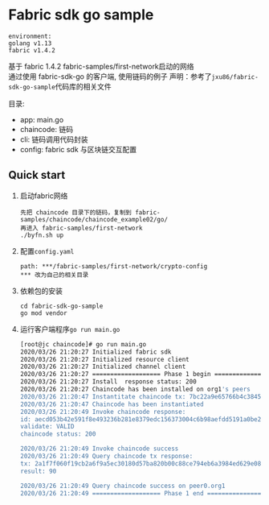 Fabric sdk go sample
==========
`environment:`      
`golang v1.13`  
`fabric v1.4.2`

基于 fabric 1.4.2 fabric-samples/first-network启动的网络      
通过使用 fabric-sdk-go 的客户端, 使用链码的例子
声明：参考了`jxu86/fabric-sdk-go-sample`代码库的相关文件

目录:

- app: main.go
- chaincode: 链码
- cli: 链码调用代码封装
- config: fabric sdk 与区块链交互配置


## Quick start

1. 启动fabric网络    
    ```
    先把 chaincode 目录下的链码，复制到 fabric-samples/chaincode/chaincode_example02/go/ 
    再进入 fabric-samples/first-network 
    ./byfn.sh up
    ```


2. 配置`config.yaml`
    ```
    path: ***/fabric-samples/first-network/crypto-config
    *** 改为自己的相关目录
    ```

3. 依赖包的安装
    ```
    cd fabric-sdk-go-sample
    go mod vendor
    ```

 
4. 运行客户端程序`go run main.go`

    ```bash
    [root@jc chaincode]# go run main.go
    2020/03/26 21:20:27 Initialized fabric sdk
    2020/03/26 21:20:27 Initialized resource client
    2020/03/26 21:20:27 Initialized channel client
    2020/03/26 21:20:27 =================== Phase 1 begin ===================
    2020/03/26 21:20:27 Install  response status: 200
    2020/03/26 21:20:27 Chaincode has been installed on org1's peers
    2020/03/26 21:20:47 Instantitate chaincode tx: 7bc22a9e65766b4c38451f4f1271c5c961fd1d7a5880da1cd2141d322ce2139c
    2020/03/26 21:20:47 Chaincode has been instantiated
    2020/03/26 21:20:49 Invoke chaincode response:
    id: aecd053b42e591f8e493236b281e8379edc156373004c6b98aefdd5191a0be2b
    validate: VALID
    chaincode status: 200

    2020/03/26 21:20:49 Invoke chaincode success
    2020/03/26 21:20:49 Query chaincode tx response:
    tx: 2a1f7f060f19cb2a6f9a5ec30180d57ba820b00c88ce794eb6a3984ed629e083
    result: 90

    2020/03/26 21:20:49 Query chaincode success on peer0.org1
    2020/03/26 21:20:49 =================== Phase 1 end ===================
    ```